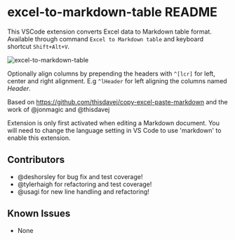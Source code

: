 # excel-to-markdown-table README

This VSCode extension converts Excel data to Markdown table format. Available through command `Excel to Markdown table` and keyboard shortcut `Shift+Alt+V`.

![excel-to-markdown-table](https://user-images.githubusercontent.com/1297882/35767301-2fd0c490-08ea-11e8-89d7-933238fed3f2.gif)

Optionally align columns by prepending the headers with `^[lcr]` for left, center and right alignment. E.g `^lHeader` for left aligning the columns named *Header*.

Based on https://github.com/thisdavej/copy-excel-paste-markdown and the work of @jonmagic and @thisdavej

Extension is only first activated when editing a Markdown document. You will need to change the language setting in VS Code to use 'markdown' to enable this extension.

## Contributors
* @deshorsley for bug fix and test coverage!
* @tylerhaigh for refactoring and test coverage!
* @usagi for new line handling and refactoring!

## Known Issues
* None